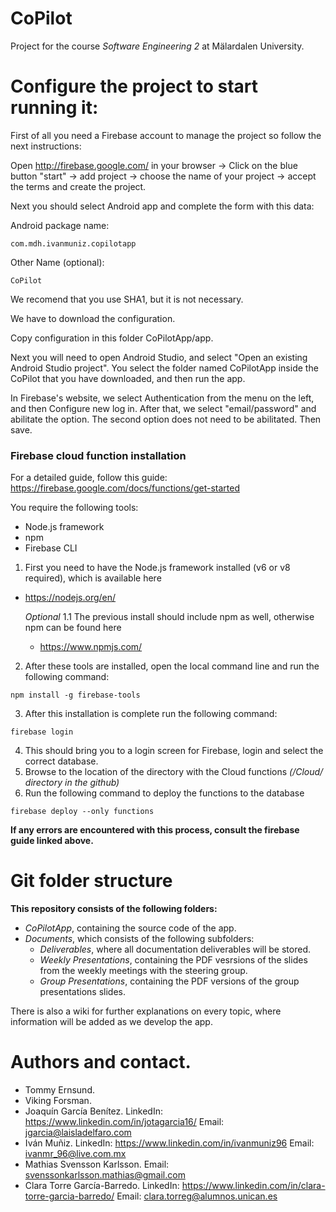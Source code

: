# CoPilot
Project for the course *Software Engineering 2* at Mälardalen University.

# Configure the project to start running it:
First of all you need a Firebase account to manage the project so follow the next instructions:

Open http://firebase.google.com/ in your browser -> Click on the blue button "start" -> add project -> choose the name of your project -> accept the terms and create the project.

Next you should select Android app and complete the form with this data: 

Android package name:

	com.mdh.ivanmuniz.copilotapp

Other Name (optional):

	CoPilot

We recomend that you use SHA1, but it is not necessary.

We have to download the configuration.

Copy configuration in this folder CoPilotApp/app.

Next you will need to open Android Studio, and select "Open an existing Android Studio project". You select the folder named CoPilotApp inside the CoPilot that you have downloaded, and then run the app.

In Firebase's website, we select Authentication from the menu on the left, and then Configure new log in. After that, we select "email/password" and abilitate the option. The second option does not need to be abilitated. Then save.

### Firebase cloud function installation
For a detailed guide, follow this guide: https://firebase.google.com/docs/functions/get-started

You require the following tools:

* Node.js framework
* npm 
* Firebase CLI

1. First you need to have the Node.js framework installed (v6 or v8 required), which is available here
- https://nodejs.org/en/

	*Optional* 1.1 The previous install should include npm as well, otherwise npm can be found here
	- https://www.npmjs.com/

2. After these tools are installed, open the local command line and run the following command:
```
npm install -g firebase-tools
```
3. After this installation is complete run the following command:
```
firebase login
```
4. This should bring you to a login screen for Firebase, login and select the correct database.
5. Browse to the location of the directory with the Cloud functions *(/Cloud/ directory in the github)*
6. Run the following command to deploy the functions to the database
```
firebase deploy --only functions
```
**If any errors are encountered with this process, consult the firebase guide linked above.**


# Git folder structure 
**This repository consists of the following folders:**
- *CoPilotApp*, containing the source code of the app.
- *Documents*, which consists of the following subfolders:
  - *Deliverables*, where all documentation deliverables will be stored.
  - *Weekly Presentations*, containing the PDF vesrsions of the slides from the weekly meetings with the steering group.
  - *Group Presentations*, containing the PDF versions of the group presentations slides.
  
There is also a wiki for further explanations on every topic, where information will be added as we develop the app.

# Authors and contact.
- Tommy Ernsund.
- Viking Forsman.
- Joaquín García Benítez.
	LinkedIn: https://www.linkedin.com/in/jotagarcia16/
	Email: jgarcia@laisladelfaro.com
- Iván Muñiz.
	LinkedIn: https://www.linkedin.com/in/ivanmuniz96
	Email: ivanmr_96@live.com.mx
- Mathias Svensson Karlsson.
	Email: svenssonkarlsson.mathias@gmail.com
- Clara Torre García-Barredo.
	LinkedIn: https://www.linkedin.com/in/clara-torre-garcia-barredo/
	Email: clara.torreg@alumnos.unican.es

